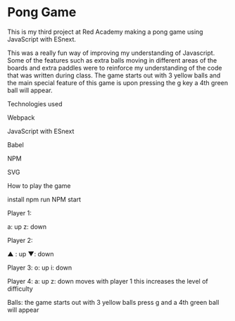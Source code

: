 # Pong Game

This is my third project at Red Academy making a pong game using JavaScript with ESnext.

This was a really fun way of improving my understanding of Javascript. Some of the features such as extra balls moving in different areas of the boards and extra paddles were to reinforce my understanding of the code that was written during class. The game starts out with 3 yellow balls and the main special feature of this game is upon pressing the g key a 4th green ball will appear.

Technologies used

Webpack

JavaScript with ESnext

Babel

NPM 

SVG

How to play the game

install npm
run NPM start 

Player 1:

a: up
z: down

Player 2:

▲ : up
▼: down

Player 3:
o: up
i: down

Player 4:
a: up
z: down
moves with player 1 this increases the level of difficulty

Balls: the game starts out with 3 yellow balls
press g and a 4th green ball will appear

